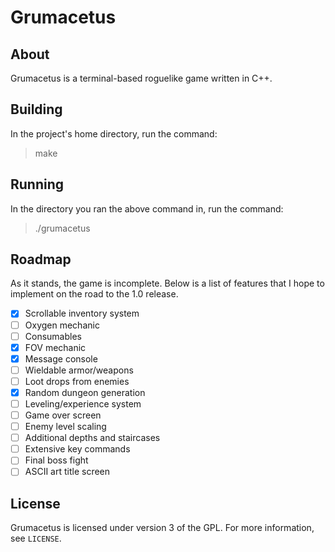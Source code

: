# Grumacetus

## About
Grumacetus is a terminal-based roguelike game written in C++.

## Building
In the project's home directory, run the command:
> make

## Running
In the directory you ran the above command in, run the command:
> ./grumacetus

## Roadmap
As it stands, the game is incomplete. 
Below is a list of features that I hope to implement on the road to the 1.0 release.

- [x] Scrollable inventory system
- [ ] Oxygen mechanic
- [ ] Consumables
- [x] FOV mechanic
- [x] Message console
- [ ] Wieldable armor/weapons
- [ ] Loot drops from enemies
- [x] Random dungeon generation
- [ ] Leveling/experience system
- [ ] Game over screen
- [ ] Enemy level scaling
- [ ] Additional depths and staircases
- [ ] Extensive key commands
- [ ] Final boss fight
- [ ] ASCII art title screen

## License
Grumacetus is licensed under version 3 of the GPL. 
For more information, see `LICENSE`.